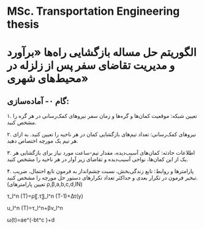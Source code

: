 # MSc. Transportation Engineering thesis

# الگوریتم حل مساله بازگشایی راه‌ها «برآورد و مدیریت تقاضای سفر پس از زلزله در محیط‌های شهری»
## گام ۰- آماده‌سازی: 

۱. تعیین شبکه: موقعیت کمان‌ها و گره‌ها و زمان سفر نیروهای کمک‌رسانی در هر گره را مشخص کنید.

۲. نیروهای کمک‌رسانی: تعداد تیم‌های بازگشایی کمان در هر ناحیه را تعیین کنید. به ازای هر تیم یک مورچه اختصاص دهید.

۳. اطلاعات حادثه: کمان‌های آسیب‌دیده، مقدار تیم-ساعت مورد نیاز برای بازگشایی هر یک از این کمان‌ها، نواحی آسیب‌دیده و تقاضای زیر آوار در هر ناحیه را مشخص کنید.

۴. پارامترها و روابط: تابع زندگی‌بخش، نسبت چشم‌انداز به فرمون تابع احتمال، ضریب تبخیر فرمون در تکرار بعدی و حداکثر تعداد تکرارهای دستور حل مورچه را مشخص کنید. (تعیین پارامترهای ρ,β,a,b,c,d,IN)

τ_l^n (T)=ρ〖.τ〗_l^n (T-1)+Δτ(y)

u_l^n (T)=τ_l^n+βv_l^n

ω(t)=ae^(-bt^c )+d

